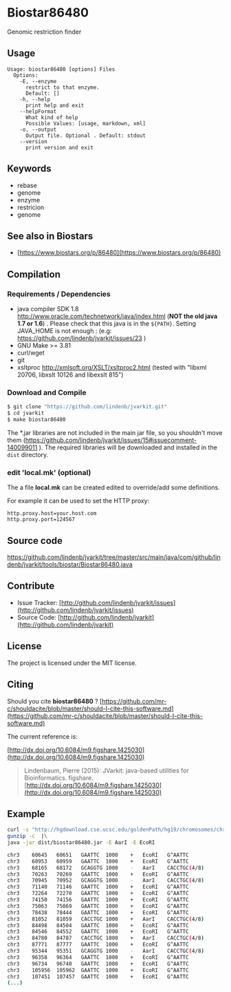 # Biostar86480

Genomic restriction finder


## Usage

```
Usage: biostar86480 [options] Files
  Options:
    -E, --enzyme
      restrict to that enzyme.
      Default: []
    -h, --help
      print help and exit
    --helpFormat
      What kind of help
      Possible Values: [usage, markdown, xml]
    -o, --output
      Output file. Optional . Default: stdout
    --version
      print version and exit

```


## Keywords

 * rebase
 * genome
 * enzyme
 * restricion
 * genome



## See also in Biostars

 * [https://www.biostars.org/p/86480](https://www.biostars.org/p/86480)


## Compilation

### Requirements / Dependencies

* java compiler SDK 1.8 http://www.oracle.com/technetwork/java/index.html (**NOT the old java 1.7 or 1.6**) . Please check that this java is in the `${PATH}`. Setting JAVA_HOME is not enough : (e.g: https://github.com/lindenb/jvarkit/issues/23 )
* GNU Make >= 3.81
* curl/wget
* git
* xsltproc http://xmlsoft.org/XSLT/xsltproc2.html (tested with "libxml 20706, libxslt 10126 and libexslt 815")


### Download and Compile

```bash
$ git clone "https://github.com/lindenb/jvarkit.git"
$ cd jvarkit
$ make biostar86480
```

The *.jar libraries are not included in the main jar file, so you shouldn't move them (https://github.com/lindenb/jvarkit/issues/15#issuecomment-140099011 ).
The required libraries will be downloaded and installed in the `dist` directory.

### edit 'local.mk' (optional)

The a file **local.mk** can be created edited to override/add some definitions.

For example it can be used to set the HTTP proxy:

```
http.proxy.host=your.host.com
http.proxy.port=124567
```
## Source code 

[https://github.com/lindenb/jvarkit/tree/master/src/main/java/com/github/lindenb/jvarkit/tools/biostar/Biostar86480.java
](https://github.com/lindenb/jvarkit/tree/master/src/main/java/com/github/lindenb/jvarkit/tools/biostar/Biostar86480.java
)
## Contribute

- Issue Tracker: [http://github.com/lindenb/jvarkit/issues](http://github.com/lindenb/jvarkit/issues)
- Source Code: [http://github.com/lindenb/jvarkit](http://github.com/lindenb/jvarkit)

## License

The project is licensed under the MIT license.

## Citing

Should you cite **biostar86480** ? [https://github.com/mr-c/shouldacite/blob/master/should-I-cite-this-software.md](https://github.com/mr-c/shouldacite/blob/master/should-I-cite-this-software.md)

The current reference is:

[http://dx.doi.org/10.6084/m9.figshare.1425030](http://dx.doi.org/10.6084/m9.figshare.1425030)

> Lindenbaum, Pierre (2015): JVarkit: java-based utilities for Bioinformatics. figshare.
> [http://dx.doi.org/10.6084/m9.figshare.1425030](http://dx.doi.org/10.6084/m9.figshare.1425030)


## Example
```bash
curl -s "http://hgdownload.cse.ucsc.edu/goldenPath/hg19/chromosomes/chr3.fa.gz" |\
gunzip -c  |\
java -jar dist/biostar86480.jar -E AarI -E EcoRI  

chr3	60645	60651	GAATTC	1000	+	EcoRI	G^AATTC
chr3	60953	60959	GAATTC	1000	+	EcoRI	G^AATTC
chr3	68165	68172	GCAGGTG	1000	-	AarI	CACCTGC(4/8)
chr3	70263	70269	GAATTC	1000	+	EcoRI	G^AATTC
chr3	70945	70952	GCAGGTG	1000	-	AarI	CACCTGC(4/8)
chr3	71140	71146	GAATTC	1000	+	EcoRI	G^AATTC
chr3	72264	72270	GAATTC	1000	+	EcoRI	G^AATTC
chr3	74150	74156	GAATTC	1000	+	EcoRI	G^AATTC
chr3	75063	75069	GAATTC	1000	+	EcoRI	G^AATTC
chr3	78438	78444	GAATTC	1000	+	EcoRI	G^AATTC
chr3	81052	81059	CACCTGC	1000	+	AarI	CACCTGC(4/8)
chr3	84498	84504	GAATTC	1000	+	EcoRI	G^AATTC
chr3	84546	84552	GAATTC	1000	+	EcoRI	G^AATTC
chr3	84780	84787	CACCTGC	1000	+	AarI	CACCTGC(4/8)
chr3	87771	87777	GAATTC	1000	+	EcoRI	G^AATTC
chr3	95344	95351	GCAGGTG	1000	-	AarI	CACCTGC(4/8)
chr3	96358	96364	GAATTC	1000	+	EcoRI	G^AATTC
chr3	96734	96740	GAATTC	1000	+	EcoRI	G^AATTC
chr3	105956	105962	GAATTC	1000	+	EcoRI	G^AATTC
chr3	107451	107457	GAATTC	1000	+	EcoRI	G^AATTC
(...)
```

